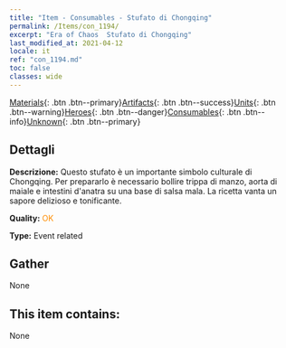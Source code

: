 ```yaml
---
title: "Item - Consumables - Stufato di Chongqing"
permalink: /Items/con_1194/
excerpt: "Era of Chaos  Stufato di Chongqing"
last_modified_at: 2021-04-12
locale: it
ref: "con_1194.md"
toc: false
classes: wide
---
```

 [Materials](/it/Items/){: .btn .btn--primary}[Artifacts](/it/Items/Artifacts/){: .btn .btn--success}[Units](/it/Items/Units/){: .btn .btn--warning}[Heroes](/it/Items/Heroes/){: .btn .btn--danger}[Consumables](/it/Items/Consumables/){: .btn .btn--info}[Unknown](/it/Items/Unknown/){: .btn .btn--primary}

## Dettagli
 **Descrizione:** Questo stufato è un importante simbolo culturale di Chongqing. Per prepararlo è necessario bollire trippa di manzo, aorta di maiale e intestini d'anatra su una base di salsa mala. La ricetta vanta un sapore delizioso e tonificante.

 **Quality:** <span style="color: #FF8C00">OK</span>

 **Type:** Event related

## Gather

  None

## This item contains:

  None

